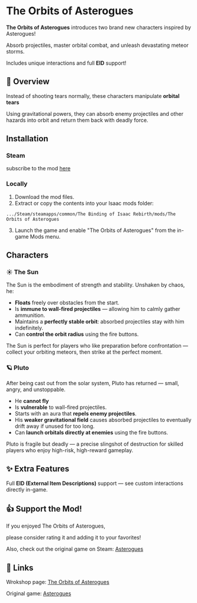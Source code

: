 # The Orbits of Asterogues

**The Orbits of Asterogues** introduces two brand new characters inspired by Asterogues!

Absorb projectiles, master orbital combat, and unleash devastating meteor storms.

Includes unique interactions and full **EID** support!

## 🌌 Overview

Instead of shooting tears normally, these characters manipulate **orbital tears**

Using gravitational powers, they can absorb enemy projectiles and other hazards into orbit and return them back with deadly force.

## Installation

### Steam

subscribe to the mod [here](https://steamcommunity.com/sharedfiles/filedetails/?id=3520328888)

### Locally

1. Download the mod files.
2. Extract or copy the contents into your Isaac mods folder:
  ```
  .../Steam/steamapps/common/The Binding of Isaac Rebirth/mods/The Orbits of Asterogues
  ```
3. Launch the game and enable "The Orbits of Asterogues" from the in-game Mods menu.

## Characters

### ☀️ The Sun

The Sun is the embodiment of strength and stability. Unshaken by chaos, he:

- **Floats** freely over obstacles from the start.
- Is **immune to wall-fired projectiles** — allowing him to calmly gather ammunition.
- Maintains a **perfectly stable orbit**: absorbed projectiles stay with him indefinitely.
- Can **control the orbit radius** using the fire buttons.

The Sun is perfect for players who like preparation before confrontation — collect your orbiting meteors, then strike at the perfect moment.

### 🪐 Pluto

After being cast out from the solar system, Pluto has returned — small, angry, and unstoppable.

- He **cannot fly**
- Is **vulnerable** to wall-fired projectiles.
- Starts with an aura that **repels enemy projectiles**.
- His **weaker gravitational field** causes absorbed projectiles to eventually drift away if unused for too long.
- Can **launch orbitals directly at enemies** using the fire buttons.

Pluto is fragile but deadly — a precise slingshot of destruction for skilled players who enjoy high-risk, high-reward gameplay.

## ✨ Extra Features

Full **EID (External Item Descriptions)** support — see custom interactions directly in-game.

## 👍 Support the Mod!

If you enjoyed The Orbits of Asterogues,

please consider rating it and adding it to your favorites!

Also, check out the original game on Steam: [Asterogues](https://store.steampowered.com/app/2083240/Asterogues/)

## 🔗 Links

Wrokshop page: [The Orbits of Asterogues](https://steamcommunity.com/sharedfiles/filedetails/?id=3520328888)

Original game: [Asterogues](https://store.steampowered.com/app/2083240/Asterogues/)
